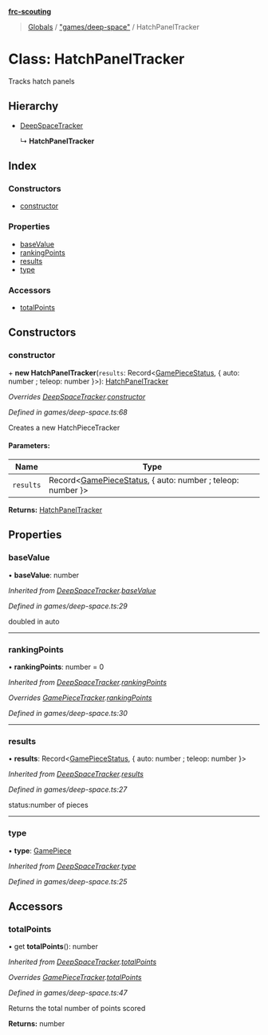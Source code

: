 **[frc-scouting](../README.md)**

> [Globals](../globals.md) / ["games/deep-space"](../modules/_games_deep_space_.md) / HatchPanelTracker

# Class: HatchPanelTracker

Tracks hatch panels

## Hierarchy

* [DeepSpaceTracker](_games_deep_space_.deepspacetracker.md)

  ↳ **HatchPanelTracker**

## Index

### Constructors

* [constructor](_games_deep_space_.hatchpaneltracker.md#constructor)

### Properties

* [baseValue](_games_deep_space_.hatchpaneltracker.md#basevalue)
* [rankingPoints](_games_deep_space_.hatchpaneltracker.md#rankingpoints)
* [results](_games_deep_space_.hatchpaneltracker.md#results)
* [type](_games_deep_space_.hatchpaneltracker.md#type)

### Accessors

* [totalPoints](_games_deep_space_.hatchpaneltracker.md#totalpoints)

## Constructors

### constructor

\+ **new HatchPanelTracker**(`results`: Record\<[GamePieceStatus](../modules/_games_deep_space_.md#gamepiecestatus), { auto: number ; teleop: number  }>): [HatchPanelTracker](_games_deep_space_.hatchpaneltracker.md)

*Overrides [DeepSpaceTracker](_games_deep_space_.deepspacetracker.md).[constructor](_games_deep_space_.deepspacetracker.md#constructor)*

*Defined in games/deep-space.ts:68*

Creates a new HatchPieceTracker

#### Parameters:

Name | Type |
------ | ------ |
`results` | Record\<[GamePieceStatus](../modules/_games_deep_space_.md#gamepiecestatus), { auto: number ; teleop: number  }> |

**Returns:** [HatchPanelTracker](_games_deep_space_.hatchpaneltracker.md)

## Properties

### baseValue

•  **baseValue**: number

*Inherited from [DeepSpaceTracker](_games_deep_space_.deepspacetracker.md).[baseValue](_games_deep_space_.deepspacetracker.md#basevalue)*

*Defined in games/deep-space.ts:29*

doubled in auto

___

### rankingPoints

•  **rankingPoints**: number = 0

*Inherited from [DeepSpaceTracker](_games_deep_space_.deepspacetracker.md).[rankingPoints](_games_deep_space_.deepspacetracker.md#rankingpoints)*

*Overrides [GamePieceTracker](_match_.gamepiecetracker.md).[rankingPoints](_match_.gamepiecetracker.md#rankingpoints)*

*Defined in games/deep-space.ts:30*

___

### results

•  **results**: Record\<[GamePieceStatus](../modules/_games_deep_space_.md#gamepiecestatus), { auto: number ; teleop: number  }>

*Inherited from [DeepSpaceTracker](_games_deep_space_.deepspacetracker.md).[results](_games_deep_space_.deepspacetracker.md#results)*

*Defined in games/deep-space.ts:27*

status:number of pieces

___

### type

•  **type**: [GamePiece](../modules/_games_deep_space_.md#gamepiece)

*Inherited from [DeepSpaceTracker](_games_deep_space_.deepspacetracker.md).[type](_games_deep_space_.deepspacetracker.md#type)*

*Defined in games/deep-space.ts:25*

## Accessors

### totalPoints

• get **totalPoints**(): number

*Inherited from [DeepSpaceTracker](_games_deep_space_.deepspacetracker.md).[totalPoints](_games_deep_space_.deepspacetracker.md#totalpoints)*

*Overrides [GamePieceTracker](_match_.gamepiecetracker.md).[totalPoints](_match_.gamepiecetracker.md#totalpoints)*

*Defined in games/deep-space.ts:47*

Returns the total number of points scored

**Returns:** number

